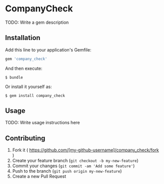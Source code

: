 # CompanyCheck

TODO: Write a gem description

## Installation

Add this line to your application's Gemfile:

```ruby
gem 'company_check'
```

And then execute:

    $ bundle

Or install it yourself as:

    $ gem install company_check

## Usage

TODO: Write usage instructions here

## Contributing

1. Fork it ( https://github.com/[my-github-username]/company_check/fork )
2. Create your feature branch (`git checkout -b my-new-feature`)
3. Commit your changes (`git commit -am 'Add some feature'`)
4. Push to the branch (`git push origin my-new-feature`)
5. Create a new Pull Request
